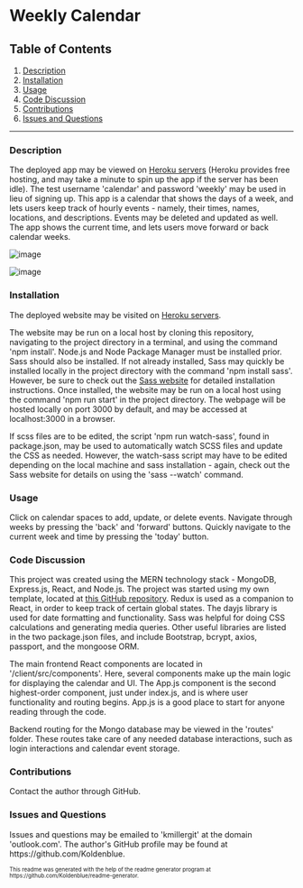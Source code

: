 # Weekly Calendar

## Table of Contents

1. <a href="#description">Description</a>
2. <a href="#installation">Installation</a>
3. <a href="#usage">Usage</a>
4. <a href="#code">Code Discussion</a>
5. <a href="#contributions">Contributions</a>
6. <a href="#questions">Issues and Questions</a>
<hr><h3 id='description'>Description</h3>
The deployed app may be viewed on <a href='https://weekly-event-calendar.herokuapp.com/'>Heroku servers</a> (Heroku provides free hosting, and may take a minute to spin up the app if the server has been idle). The test username 'calendar' and password 'weekly' may be used in lieu of signing up. This app is a calendar that shows the days of a week, and lets users keep track of hourly events - namely, their times, names, locations, and descriptions. Events may be deleted and updated as well. The app shows the current time, and lets users move forward or back calendar weeks.

![image](https://user-images.githubusercontent.com/64618290/101298984-43d4f380-37e5-11eb-9a8f-8e71543111e7.png)


![image](https://user-images.githubusercontent.com/64618290/101299718-032aa980-37e8-11eb-90c9-75b03859411d.png)


<h3 id='installation'>Installation</h3>
<p>The deployed website may be visited on <a href='https://weekly-event-calendar.herokuapp.com/'>Heroku servers</a>.</p> 

<p>The website may be run on a local host by cloning this repository, navigating to the project directory in a terminal, and using the command 'npm install'. Node.js and Node Package Manager must be installed prior. Sass should also be installed. If not already installed, Sass may quickly be installed locally in the project directory with the command 'npm install sass'. However, be sure to check out the <a href='https://sass-lang.com/'>Sass website</a> for detailed installation instructions. Once installed, the website may be run on a local host using the command 'npm run start' in the project directory. The webpage will be hosted locally on port 3000 by default, and may be accessed at localhost:3000 in a browser.</p>

 <p>If scss files are to be edited, the script 'npm run watch-sass', found in package.json, may be used to automatically watch SCSS files and update the CSS as needed. However, the watch-sass script may have to be edited depending on the local machine and sass installation - again, check out the Sass website for details on using the 'sass --watch' command.</p>

<h3 id='usage'>Usage</h3>
Click on calendar spaces to add, update, or delete events. Navigate through weeks by pressing the 'back' and 'forward' buttons. Quickly navigate to the current week and time by pressing the 'today' button.

<h3 id='code'>Code Discussion</h3>
<p>This project was created using the MERN technology stack - MongoDB, Express.js, React, and Node.js. The project was started using my own template, located at <a href=https://github.com/Koldenblue/mern-redux-auth-template>this GitHub repository</a>. Redux is used as a companion to React, in order to keep track of certain global states. The dayjs library is used for date formatting and functionality. Sass was helpful for doing CSS calculations and generating media queries. Other useful libraries are listed in the two package.json files, and include Bootstrap, bcrypt, axios, passport, and the mongoose ORM.</p>
 <p>The main frontend React components are located in '/client/src/components'. Here, several components make up the main logic for displaying the calendar and UI. The App.js component is the second highest-order component, just under index.js, and is where user functionality and routing begins. App.js is a good place to start for anyone reading through the code.</p>
 <p> Backend routing for the Mongo database may be viewed in the 'routes' folder. These routes take care of any needed database interactions, such as login interactions and calendar event storage.</p> 

<h3 id='contributions'>Contributions</h3>
Contact the author through GitHub.

<h3 id='questions'>Issues and Questions</h3>
Issues and questions may be emailed to 'kmillergit' at the domain 'outlook.com'. The author's GitHub profile may be found at https://github.com/Koldenblue.<p><sub><sup>This readme was generated with the help of the readme generator program at https://github.com/Koldenblue/readme-generator.</sup></sub></p>